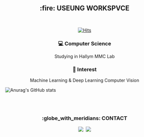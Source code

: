 <h2 align="center"> :fire: USEUNG WORKSPVCE </h2> <br>

<div align=center>

[![Hits](https://hits.seeyoufarm.com/api/count/incr/badge.svg?url=https%3A%2F%2Fgithub.com%2Fusxxng&count_bg=%23000000&title_bg=%23ED3F78&icon=youtube.svg&icon_color=%23E7E7E7&title=HELLO+VISITOR&edge_flat=true)](https://hits.seeyoufarm.com)
<br>

### :computer: Computer Science
Studying in Hallym MMC Lab

### :full_moon_with_face: Interest
Machine Learning & Deep Learning
Computer Vision

</div>


![Anurag's GitHub stats](https://github-readme-stats.vercel.app/api?username=usxxng&show_icons=true&theme=synthwave)


<div align=center>
<br><br>
<h3 align="center"> :globe_with_meridians: CONTACT </h3>
<p align="center">
  <a href="https://www.instagram.com/usxxng/"><img src="https://img.shields.io/badge/Instagram-000000?style=flat-square&logo=Instagram&logoColor=white"/></a>&nbsp
  <a href="mailto:you-seung1227@hanmail.net"><img src="https://img.shields.io/badge/Gmail-d14836?style=flat-square&logo=Gmail&logoColor=white"/></a>
</p>
<br>

</div>

<!--
**usxxng/usxxng** is a ✨ _special_ ✨ repository because its `README.md` (this file) appears on your GitHub profile.

Here are some ideas to get you started:

- 🔭 I’m currently working on ...
- 🌱 I’m currently learning ...
- 👯 I’m looking to collaborate on ...
- 🤔 I’m looking for help with ...
- 💬 Ask me about ...
- 📫 How to reach me: ...
- 😄 Pronouns: ...
- ⚡ Fun fact: ...
-->
